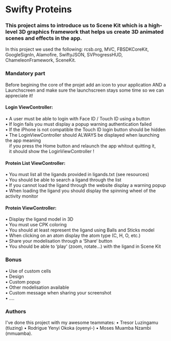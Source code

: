 # Swifty Proteins

### This project aims to introduce us to Scene Kit which is a high-level 3D graphics framework that helps us create 3D animated scenes and effects in the app.

In this project we used the following: rcsb.org, MVC, FBSDKCoreKit, GoogleSignIn, Alamofire, SwiftyJSON, SVProgressHUD, ChameleonFramework, SceneKit.

### Mandatory part
Before begining the core of the projet add an icon to your application AND a <br>
Launchscreen and make sure the launchscreen stays some time so we can appreciate it! <br>

#### Login ViewController:
• A user must be able to login with Face ID / Touch ID using a button <br>
• If login fails you must display a popup warning authentication failed <br>
• If the iPhone is not compatible the Touch ID login button should be hidden <br>
• The LoginViewController should ALWAYS be displayed when launching the app meaning <br>
&nbsp;&nbsp; if you press the Home button and relaunch the app whitout quitting it, <br>
&nbsp;&nbsp; it should show the LoginViewController ! <br>
#### Protein List ViewController:
• You must list all the ligands provided in ligands.txt (see resources) <br>
• You should be able to search a ligand through the list <br>
• If you cannot load the ligand through the website display a warning popup <br>
• When loading the ligand you should display the spinning wheel of the activity monitor <br>
#### Protein ViewController:
• Display the ligand model in 3D <br>
• You must use CPK coloring <br>
• You should at least represent the ligand using Balls and Sticks model <br>
• When clicking on an atom display the atom type (C, H, O, etc.) <br>
• Share your modelisation through a ‘Share‘ button <br>
• You should be able to ‘play‘ (zoom, rotate...) with the ligand in Scene Kit <br>

### Bonus
• Use of custom cells <br>
• Design <br>
• Custom popup <br>
• Other modelisation available <br>
• Custom message when sharing your screenshot <br>
• .... <br>

### Authors
I've done this project with my awesome teammates:
• Tresor Luzingamu (tluzing)
• Rodrigue Yenyi Okoka (oyenyi-)
• Moses Muamba Nzambi (mmuamba).
